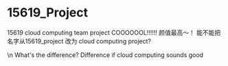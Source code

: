 # 15619_Project
15619 cloud computing team project
COOOOOOL!!!!!!
颜值最高〜！
能不能把名字从15619_project 改为 cloud computing project?

\n
What's the difference? 
Difference if cloud computing sounds good